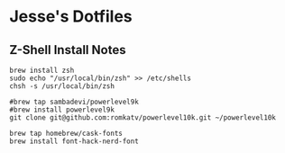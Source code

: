 # Jesse's Dotfiles

## Z-Shell Install Notes

```shell
brew install zsh
sudo echo "/usr/local/bin/zsh" >> /etc/shells
chsh -s /usr/local/bin/zsh

#brew tap sambadevi/powerlevel9k
#brew install powerlevel9k
git clone git@github.com:romkatv/powerlevel10k.git ~/powerlevel10k

brew tap homebrew/cask-fonts
brew install font-hack-nerd-font
```
